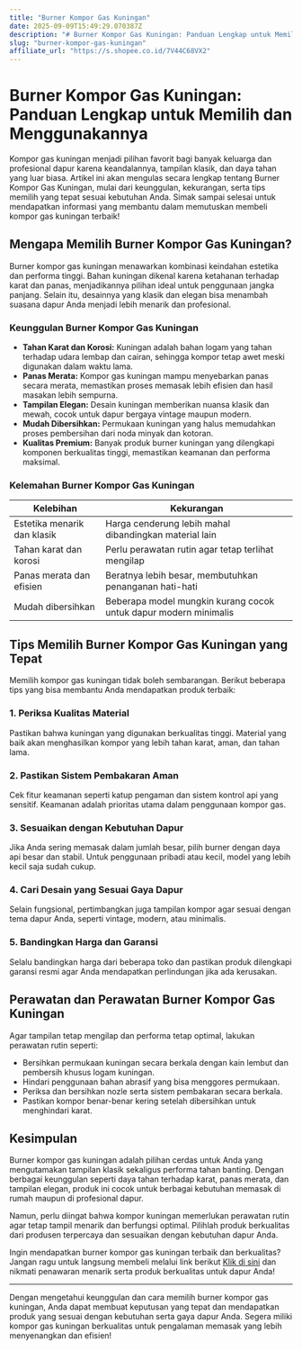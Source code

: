 ```yaml
---
title: "Burner Kompor Gas Kuningan"
date: 2025-09-09T15:49:29.070387Z
description: "# Burner Kompor Gas Kuningan: Panduan Lengkap untuk Memilih dan Menggunakannya..."
slug: "burner-kompor-gas-kuningan"
affiliate_url: "https://s.shopee.co.id/7V44C68VX2"
---
```

# Burner Kompor Gas Kuningan: Panduan Lengkap untuk Memilih dan Menggunakannya

Kompor gas kuningan menjadi pilihan favorit bagi banyak keluarga dan profesional dapur karena keandalannya, tampilan klasik, dan daya tahan yang luar biasa. Artikel ini akan mengulas secara lengkap tentang Burner Kompor Gas Kuningan, mulai dari keunggulan, kekurangan, serta tips memilih yang tepat sesuai kebutuhan Anda. Simak sampai selesai untuk mendapatkan informasi yang membantu dalam memutuskan membeli kompor gas kuningan terbaik!

## Mengapa Memilih Burner Kompor Gas Kuningan?

Burner kompor gas kuningan menawarkan kombinasi keindahan estetika dan performa tinggi. Bahan kuningan dikenal karena ketahanan terhadap karat dan panas, menjadikannya pilihan ideal untuk penggunaan jangka panjang. Selain itu, desainnya yang klasik dan elegan bisa menambah suasana dapur Anda menjadi lebih menarik dan profesional.

### Keunggulan Burner Kompor Gas Kuningan

- **Tahan Karat dan Korosi:** Kuningan adalah bahan logam yang tahan terhadap udara lembap dan cairan, sehingga kompor tetap awet meski digunakan dalam waktu lama.
- **Panas Merata:** Kompor gas kuningan mampu menyebarkan panas secara merata, memastikan proses memasak lebih efisien dan hasil masakan lebih sempurna.
- **Tampilan Elegan:** Desain kuningan memberikan nuansa klasik dan mewah, cocok untuk dapur bergaya vintage maupun modern.
- **Mudah Dibersihkan:** Permukaan kuningan yang halus memudahkan proses pembersihan dari noda minyak dan kotoran.
- **Kualitas Premium:** Banyak produk burner kuningan yang dilengkapi komponen berkualitas tinggi, memastikan keamanan dan performa maksimal.

### Kelemahan Burner Kompor Gas Kuningan

| Kelebihan                        | Kekurangan                                                        |
|----------------------------------|------------------------------------------------------------------|
| Estetika menarik dan klasik    | Harga cenderung lebih mahal dibandingkan material lain          |
| Tahan karat dan korosi          | Perlu perawatan rutin agar tetap terlihat mengilap               |
| Panas merata dan efisien        | Beratnya lebih besar, membutuhkan penanganan hati-hati           |
| Mudah dibersihkan              | Beberapa model mungkin kurang cocok untuk dapur modern minimalis |

## Tips Memilih Burner Kompor Gas Kuningan yang Tepat

Memilih kompor gas kuningan tidak boleh sembarangan. Berikut beberapa tips yang bisa membantu Anda mendapatkan produk terbaik:

### 1. Periksa Kualitas Material

Pastikan bahwa kuningan yang digunakan berkualitas tinggi. Material yang baik akan menghasilkan kompor yang lebih tahan karat, aman, dan tahan lama.

### 2. Pastikan Sistem Pembakaran Aman

Cek fitur keamanan seperti katup pengaman dan sistem kontrol api yang sensitif. Keamanan adalah prioritas utama dalam penggunaan kompor gas.

### 3. Sesuaikan dengan Kebutuhan Dapur

Jika Anda sering memasak dalam jumlah besar, pilih burner dengan daya api besar dan stabil. Untuk penggunaan pribadi atau kecil, model yang lebih kecil saja sudah cukup.

### 4. Cari Desain yang Sesuai Gaya Dapur

Selain fungsional, pertimbangkan juga tampilan kompor agar sesuai dengan tema dapur Anda, seperti vintage, modern, atau minimalis.

### 5. Bandingkan Harga dan Garansi

Selalu bandingkan harga dari beberapa toko dan pastikan produk dilengkapi garansi resmi agar Anda mendapatkan perlindungan jika ada kerusakan.

## Perawatan dan Perawatan Burner Kompor Gas Kuningan

Agar tampilan tetap mengilap dan performa tetap optimal, lakukan perawatan rutin seperti:

- Bersihkan permukaan kuningan secara berkala dengan kain lembut dan pembersih khusus logam kuningan.
- Hindari penggunaan bahan abrasif yang bisa menggores permukaan.
- Periksa dan bersihkan nozle serta sistem pembakaran secara berkala.
- Pastikan kompor benar-benar kering setelah dibersihkan untuk menghindari karat.

## Kesimpulan

Burner kompor gas kuningan adalah pilihan cerdas untuk Anda yang mengutamakan tampilan klasik sekaligus performa tahan banting. Dengan berbagai keunggulan seperti daya tahan terhadap karat, panas merata, dan tampilan elegan, produk ini cocok untuk berbagai kebutuhan memasak di rumah maupun di profesional dapur.

Namun, perlu diingat bahwa kompor kuningan memerlukan perawatan rutin agar tetap tampil menarik dan berfungsi optimal. Pilihlah produk berkualitas dari produsen terpercaya dan sesuaikan dengan kebutuhan dapur Anda.

Ingin mendapatkan burner kompor gas kuningan terbaik dan berkualitas? Jangan ragu untuk langsung membeli melalui link berikut [Klik di sini](https://s.shopee.co.id/7V44C68VX2) dan nikmati penawaran menarik serta produk berkualitas untuk dapur Anda!

---

Dengan mengetahui keunggulan dan cara memilih burner kompor gas kuningan, Anda dapat membuat keputusan yang tepat dan mendapatkan produk yang sesuai dengan kebutuhan serta gaya dapur Anda. Segera miliki kompor gas kuningan berkualitas untuk pengalaman memasak yang lebih menyenangkan dan efisien!